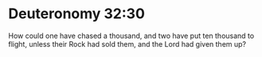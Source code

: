 # Deuteronomy 32:30

How could one have chased a thousand, and two have put ten thousand to flight, unless their Rock had sold them, and the Lord had given them up?
